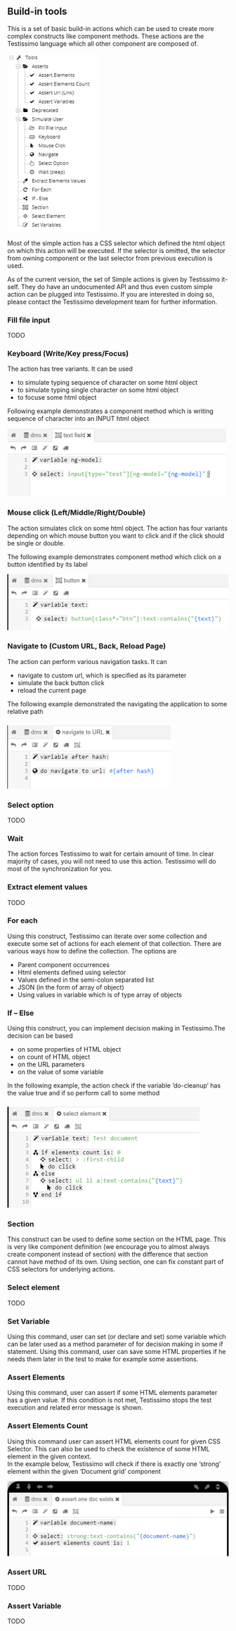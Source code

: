 ## Build-in tools

This is a set of basic build-in actions which can be used to create more complex constructs like component methods. These actions are the Testissimo language which all other component are composed of. 

![](/documentation/images/By-JXGlX9W.png)

Most of the simple action has a CSS selector which defined the html object on which this action will be executed. If the selector is omitted, the selector from owning component or the last selector from previous execution is used. 

As of the current version, the set of Simple actions is given by Testissimo it-self. They do have an undocumented API and thus even custom simple action can be plugged into Testissimo. If you are interested in doing so, please contact the Testissimo development team for further information. 

### Fill file input

TODO

### Keyboard (Write/Key press/Focus)

The action has tree variants. It can be used 

* to simulate typing sequence of character on some html object
* to simulate typing single character on some html object
* to focuse some html object

Following example demonstrates a component method which is writing sequence of character into an INPUT html object

![](/documentation/images/HkYq9UcGX.png)  



### Mouse click (Left/Middle/Right/Double)

The action simulates click on some html object. The action has four variants depending on which mouse button you want to click and if the click should be single or double. 

The following example demonstrates component method which click on a button identified by its label

![](/documentation/images/rJp9pIqfX.png)  



### Navigate to (Custom URL, Back, Reload Page)

The action can perform various navigation tasks. It can

* navigate to custom url, which is specified as its parameter
* simulate the back button click
* reload the current page

The following example demonstrated the navigating the application to some relative path



### ![](/documentation/images/S1bvkv5Gm.png)

 

### Select option

TODO

### Wait

The action forces Testissimo to wait for certain amount of time. In clear majority of cases, you will not need to use this action. Testissimo will do most of the synchronization for you. 

### Extract element values

TODO

### For each

Using this construct, Testissimo can iterate over some collection and execute some set of actions for each element of that collection. There are various ways how to define the collection. The options are

* Parent component occurrences
* Html elements defined using selector
* Values defined in the semi-colon separated list
* JSON (in the form of array of object)
* Using values in variable which is of type array of objects

### If – Else

Using this construct, you can implement decision making in Testissimo.The decision can be based 

* on some properties of HTML object
* on count of HTML object
* on the URL parameters
* on the value of some variable

In the following example, the action check if the variable ‘do-cleanup’ has the value true and if so perform call to some method



### ![](/documentation/images/rylc-vcG7.png)

 

### Section

This construct can be used to define some section on the HTML page. This is very like component definition (we encourage you to almost always create component instead of section) with the difference that section cannot have method of its own. Using section, one can fix constant part of CSS selectors for underlying actions. 

### Select element

TODO

### Set Variable

Using this command, user can set (or declare and set) some variable which can be later used as a method parameter of for decision making in some if statement. Using this command, user can save some HTML properties if he needs them later in the test to make for example some assertions.

### Assert Elements

Using this command, user can assert if some HTML elements parameter has a given value. If this condition is not met, Testissimo stops the test execution and related error message is shown. 

### Assert Elements Count

Using this command user can assert HTML elements count for given CSS Selector. This can also be used to check the existence of some HTML element in the given context.  
In the example below, Testissimo will check if there is exactly one ‘strong’ element within the given ‘Document grid’ component

![](/documentation/images/Sy9sb2nGm.png)  



###  

### Assert URL

TODO

### Assert Variable

TODO
